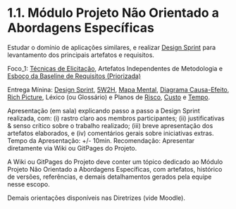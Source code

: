 # 1.1. Módulo Projeto Não Orientado a Abordagens Específicas

Estudar o domínio de aplicações similares, e realizar [Design Sprint](https://unbarqdsw2022-2.github.io/2022.2_G5_SoftSteakHouse/#/Base/AbordagemNaoEspecifica/designsprint) para levantamento dos principais artefatos e requisitos.

Foco_1: [Técnicas de Elicitação](https://unbarqdsw2022-2.github.io/2022.2_G5_SoftSteakHouse/#/Base/abordagem-geral/requisitos), Artefatos Independentes de Metodologia e [Esboço da Baseline de Requisitos (Priorizada)](https://unbarqdsw2022-2.github.io/2022.2_G5_SoftSteakHouse/#/Base/AbordagemNaoEspecifica/ProductBacklog)

Entrega Mínina: [Design Sprint](https://unbarqdsw2022-2.github.io/2022.2_G5_SoftSteakHouse/#/Base/abordagem-geral/design-sprint), [5W2H](https://unbarqdsw2022-2.github.io/2022.2_G5_SoftSteakHouse/#/Base/AbordagemNaoEspecifica/5w2h), [Mapa Mental](https://unbarqdsw2022-2.github.io/2022.2_G5_SoftSteakHouse/#/Base/AbordagemNaoEspecifica/mapamental), [Diagrama Causa-Efeito](https://unbarqdsw2022-2.github.io/2022.2_G5_SoftSteakHouse/#/Base/AbordagemNaoEspecifica/CausaEfeito), [Rich Picture](https://unbarqdsw2022-2.github.io/2022.2_G5_SoftSteakHouse/#/Base/AbordagemNaoEspecifica/RichPicture), Léxico (ou Glossário) e Planos de [Risco](https://unbarqdsw2022-2.github.io/2022.2_G5_SoftSteakHouse/#/Base/AbordagemNaoEspecifica/PlanoDeRiscos), [Custo](https://unbarqdsw2022-2.github.io/2022.2_G5_SoftSteakHouse/#/Base/AbordagemNaoEspecifica/PlanoCusto) e [Tempo](https://unbarqdsw2022-2.github.io/2022.2_G5_SoftSteakHouse/#/Base/AbordagemNaoEspecifica/PlanoTempo).

Apresentação (em sala) explicando passo a passo a Design Sprint realizada, com: (i) rastro claro aos membros participantes; (ii) justificativas & senso crítico sobre o trabalho realizado; (iii) breve apresentação dos artefatos elaborados, e (iv) comentários gerais sobre iniciativas extras. Tempo da Apresentação: +/- 10min. Recomendação: Apresentar diretamente via Wiki ou GitPages do Projeto.

A Wiki ou GitPages do Projeto deve conter um tópico dedicado ao Módulo Projeto Não Orientado a Abordagens Específicas, com artefatos, histórico de versões, referências, e demais detalhamentos gerados pela equipe nesse escopo.

Demais orientações disponíveis nas Diretrizes (vide Moodle).